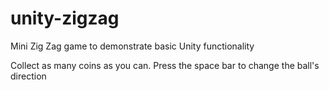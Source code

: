# unity-zigzag

Mini Zig Zag game to demonstrate basic Unity functionality

Collect as many coins as you can. Press the space bar to change the ball's direction
